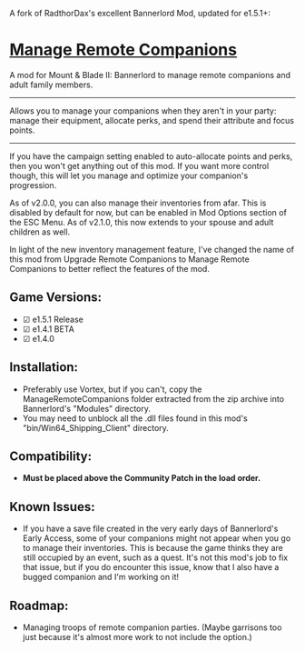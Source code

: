 A fork of RadthorDax's excellent Bannerlord Mod, updated for e1.5.1+: 

# [Manage Remote Companions](https://www.nexusmods.com/mountandblade2bannerlord/mods/698)
A mod for Mount &amp; Blade II: Bannerlord to manage remote companions and adult family members.
_____________________
Allows you to manage your companions when they aren't in your party: manage their equipment, allocate perks, and spend their attribute and focus points.
_____________________
If you have the campaign setting enabled to auto-allocate points and perks, then you won't get anything out of this mod. If you want more control though, this will let you manage and optimize your companion's progression.

As of v2.0.0, you can also manage their inventories from afar. This is disabled by default for now, but can be enabled in Mod Options section of the ESC Menu.
As of v2.1.0, this now extends to your spouse and adult children as well.

In light of the new inventory management feature, I've changed the name of this mod from Upgrade Remote Companions to Manage Remote Companions to better reflect the features of the mod.


## Game Versions:
- ☑ e1.5.1 Release
- ☑ e1.4.1 BETA
- ☑ e1.4.0


## Installation:
- Preferably use Vortex, but if you can't, copy the ManageRemoteCompanions folder extracted from the zip archive into Bannerlord's "Modules" directory.
- You may need to unblock all the .dll files found in this mod's "bin/Win64_Shipping_Client" directory.


## Compatibility:
- **Must be placed above the Community Patch in the load order.**


## Known Issues:
- If you have a save file created in the very early days of Bannerlord's Early Access, some of your companions might not appear when you go to manage their inventories. This is because the game thinks they are still occupied by an event, such as a quest. It's not this mod's job to fix that issue, but if you do encounter this issue, know that I also have a bugged companion and I'm working on it!


## Roadmap:
- Managing troops of remote companion parties. (Maybe garrisons too just because it's almost more work to not include the option.)
